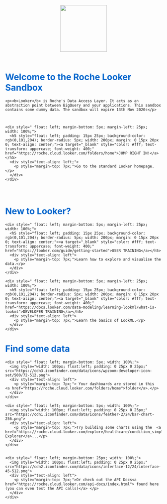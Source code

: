 <div style="width: 100%; text-align: center;">
  <a href="https://roche.cloud.looker.com/browse"><img style="height: 150px;" src="https://upload.wikimedia.org/wikipedia/commons/f/f5/Hoffmann-La_Roche_logo.svg"></a>

  <div style="width: 100%; text-align: left; padding-top: 25px;">
    <h1 style="color: rgb(0,101,204)">Welcome to the Roche Looker Sandbox</h1>

    <p><b>Looker</b> is Roche's Data Access Layer. It acts as an abstraction point between BigQuery and your applications. This sandbox contains some dummy data. The sandbox will expire 13th Nov 2020s</p>



    <div style=" float: left; margin-bottom: 5px; margin-left: 25px; width: 100%;">
      <h5 style="float: left; padding: 15px 25px; background-color: rgb(0,101,204); border-radius: 5px; width: 200px; margin: 0 15px 20px 0; text-align: center;"><a target="_blank" style="color: #fff; text-transform: uppercase; font-weight: 400;" href="https://roche.cloud.looker.com/folders/home">JUMP RIGHT IN!</a></h5>
      <div style="text-align: left;">
        <p style="margin-top: 7px;">Go to the standard Looker homepage.</p>
      </div>
    </div>
  </div>

  <div style="width: 100%; text-align: left; padding-top: 25px;">
    <h1 style="color: rgb(0,101,204)">New to Looker?</h1>


    <div style=" float: left; margin-bottom: 5px; margin-left: 25px; width: 100%;">
      <h5 style="float: left; padding: 15px 25px; background-color: rgb(0,101,204); border-radius: 5px; width: 200px; margin: 0 15px 20px 0; text-align: center;"><a target="_blank" style="color: #fff; text-transform: uppercase; font-weight: 400;" href="https://looker.com/guide/getting-started">USER TRAINING</a></h5>
      <div style="text-align: left">
        <p style="margin-top: 7px;">Learn how to explore and visualise the data.</p>
      </div>
    </div>

    <div style=" float: left; margin-bottom: 5px; margin-left: 25px; width: 100%;">
      <h5 style="float: left; padding: 15px 25px; background-color: rgb(0,101,204); border-radius: 5px; width: 200px; margin: 0 15px 20px 0; text-align: center;"><a target="_blank" style="color: #fff; text-transform: uppercase; font-weight: 400;" href="https://docs.looker.com/data-modeling/learning-lookml/what-is-lookml">DEVELOPER TRAINING</a></h5>
      <div style="text-align: left">
        <p style="margin-top: 7px;">Learn the basics of LookML.</p>
      </div>
    </div>
  </div>


  <div style="width: 100%; text-align: left; margin-top: 25px;">
    <h1 style="color: rgb(0,101,204)">Find some data</h1>

    <div style=" float: left; margin-bottom: 5px; width: 100%;">
      <img style="width: 100px; float:left; padding: 0 25px 0 25px;" src="https://cdn3.iconfinder.com/data/icons/wpzoom-developer-icon-set/500/72-512.png">
      <div style="text-align: left">
        <p style="margin-top: 7px;"> Your dashboards are stored in this  <a href="https://roche.cloud.looker.com/folders/home">folder</a>.</p>
      </div>
    </div>

    <div style=" float: left; margin-bottom: 5px; width: 100%;">
      <img style="width: 100px; float:left; padding: 0 25px 0 25px;" src="https://cdn1.iconfinder.com/data/icons/feather-2/24/bar-chart-256.png">
      <div style="text-align: left">
        <p style="margin-top: 7px;">Try building some charts using the  <a href="https://roche.cloud.looker.com/explore/healthcare/condition_simple">Condition Explorer</a>...</p>
      </div>
    </div>


    <div style=" float: left; margin-bottom: 25px; width: 100%;">
      <img style="width: 100px; float:left; padding: 0 25px 0 25px;" src="https://cdn2.iconfinder.com/data/icons/interface-12/24/interface-45-512.png">
      <div style="text-align: left">
        <p style="margin-top: 7px;">Or check out the API Docs<a href="https://roche.cloud.looker.com/api-docs/index.html"> found here (you can even test the API calls)</a> </p>
      </div>
    </div>
  </div>



</div>
